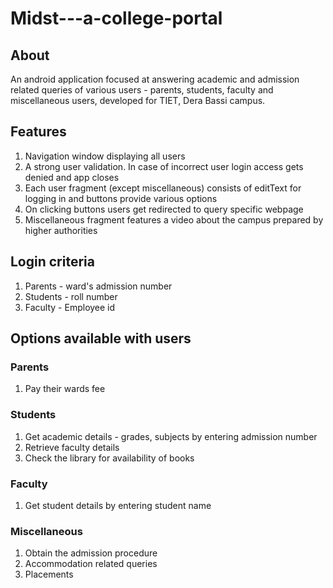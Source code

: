 # Midst---a-college-portal

## About

An android application focused at answering academic and admission related queries of various users - parents, students, faculty and miscellaneous users, developed for TIET, Dera Bassi campus.

## Features

1. Navigation window displaying all users
2. A strong user validation. In case of incorrect user login access gets denied and app closes
3. Each user fragment (except miscellaneous) consists of editText for logging in and buttons provide various options
4. On clicking buttons users get redirected to query specific webpage
5. Miscellaneous fragment features a video about the campus prepared by higher authorities

## Login criteria

1. Parents - ward's admission number
2. Students - roll number
3. Faculty - Employee id

## Options available with users

### Parents

1. Pay their wards fee

### Students

1. Get academic details - grades, subjects by entering admission number
2. Retrieve faculty details
3. Check the library for availability of books

### Faculty

1. Get student details by entering student name

### Miscellaneous

1. Obtain the admission procedure
2. Accommodation related queries
3. Placements
